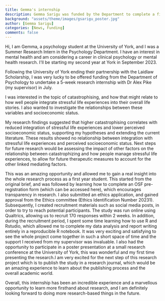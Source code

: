 ```yaml
---
title: Gemma's internship
description: Gemma Sarigu was funded by the Department to complete a five-week internship in the lab.
background: "assets/theme/images/gsarigu_poster.jpg"
author: [Gemma Sarigu]
categories: [News, Funding]
comments: false
---
```


Hi,
I am Gemma, a psychology student at the University of York, and I was a Summer Research Intern in the Psychology Department. I have an interest in mental health and am considering a career in clinical psychology or mental health research. I'll be starting my second year at York in September 2023.

Following the University of York ending their partnership with the Laidlaw Scholarship, I was very lucky to be offered funding from the Department of Psychology to undertake a 5-week research internship with Dr Alex Pike (my supervisor) in July.

I was interested in the topic of catastrophising, and how that might relate to how well people integrate stressful life experiences into their overall life stories. I also wanted to investigate the relationships between these variables and socioeconomic status.

My research findings suggested that higher catastrophising correlates with reduced integration of stressful life experiences and lower perceived socioeconomic status, supporting my hypotheses and extending the current literature. These results showed no relationship between integration with stressful life experiences and perceived socioeconomic status. Next steps for future research would be assessing the impact of other factors on the relationship between catastrophizing and how people manage stressful life experiences, to allow for future therapeutic measures to account for the other linked mediating factors.

This was an amazing opportunity and allowed me to gain a real insight into the whole research process as a first year student. This started from the original brief, and was followed by learning how to complete an OSF pre-registration form (which can be accessed here), which encourages transparency in research. I also submitted an ethics application, and gained approval from the Ethics committee (Ethics Identification Number 20231). Subsequently, I created recruitment materials such as social media posts, in order to try to reach potential participants. The study was run online using Qualtrics, allowing us to recruit 170 responses within 2 weeks. In addition, during the recruitment period, I spent some time learning how to use R and Rstudio, which allowed me to complete my data analysis and report writing entirely in a reproducible R notebook. It was very exciting and satisfying to see the whole project come together in such a short space of time and the support I received from my supervisor was invaluable.
I also had the opportunity to participate in a poster presentation at a small research conference at the University of York, this was wonderful and my first time presenting the research.I am very excited for the next step of this research project which is to publish the study in a research journal, which would be an amazing experience to learn about the publishing process and the overall academic world. 

Overall, this internship has been an incredible experience and a marvellous opportunity to learn more firsthand about research, and I am definitely looking forward to doing more research-based things in the future.
